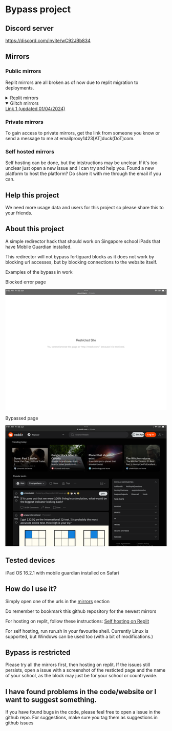 # Bypass project

## Discord server
https://discord.com/invite/wC92JBb834

## Mirrors
### Public mirrors

Replit mirrors are all broken as of now due to replit migration to deployments.

<details close>
 <summary>Replit mirrors</summary>
   <a href="https://warmpapayawhiphypertalk.testaccount413.repl.co/31xrmhece6h/">Link 1 (updated 12/10/2023)</a><br>
</details>

<details open>
 <summary>Glitch mirrors</summary>
   <a href="https://spectacular-silver-girl.glitch.me/mjyb1knu9p">Link 1 (updated 01/04/2024)</a><br>
</details>

### Private mirrors

To gain access to private mirrors, get the link from someone you know or send a message to me at emailproxy1423[AT]duck(DoT)com.

### Self hosted mirrors

Self hosting can be done, but the intstructions may be unclear. If it's too unclear just open a new issue and I can try and help you.
Found a new platform to host the platform? Do share it with me through the email if you can.

## Help this project

We need more usage data and users for this project so please share this to your friends.

## About this project

A simple redirector hack that should work on Singapore school iPads that have Mobile Guardian installed.

This redirector will not bypass fortiguard blocks as it does not work by blocking url accesses, but by blocking connections to the website itself.

Examples of the bypass in work

Blocked error page

<img src="images/blocked.png" alt="image of a blocked page">

Bypassed page

<img src="images/unblocked.png" alt="image of reddit being unblocked">

## Tested devices

iPad OS 16.2.1 with mobile guardian installed on Safari 

## How do I use it?

Simply open one of the urls in the [mirrors](https://github.com/molangning/bypass-js#mirrors) section

Do remember to bookmark this github repository for the newest mirrors

For hosting on replit, follow these instructions: [Self hosting on Replit](https://github.com/molangning/bypass-js/wiki/Self-hosting-on-replit)

For self hosting, run run.sh in your favourite shell. Currently Linux is supported, but Windows can be used too (with a bit of modifications.)

## Bypass is restricted

Please try all the mirrors first, then hosting on replit. If the issues still persists, open a issue with a screenshot of the resticted page and the name of your school, as the block may just be for your school or countrywide.

## I have found problems in the code/website or I want to suggest something.

If you have found bugs in the code, please feel free to open a issue in the github repo.
For suggestions, make sure you tag them as suggestions in github issues

